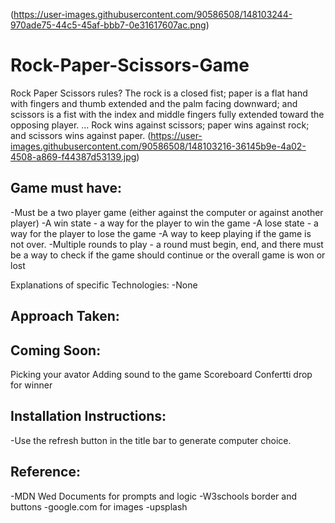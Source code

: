 
(https://user-images.githubusercontent.com/90586508/148103244-970ade75-44c5-45af-bbb7-0e31617607ac.png)
# Rock-Paper-Scissors-Game
Rock Paper Scissors rules?
The rock is a closed fist; paper is a flat hand with fingers and thumb extended and the palm facing downward; and scissors is a fist with the index and middle fingers fully extended toward the opposing player. ... Rock wins against scissors; paper wins against rock; and scissors wins against paper.
(https://user-images.githubusercontent.com/90586508/148103216-36145b9e-4a02-4508-a869-f44387d53139.jpg)



Game must have:
-

-Must be a two player game (either against the computer or against another player)
-A win state - a way for the player to win the game
-A lose state - a way for the player to lose the game
-A way to keep playing if the game is not over.
-Multiple rounds to play - a round must begin, end, and there must be a way to check if the game should continue or the overall game is won or lost


Explanations of specific Technologies:
-None

Approach Taken:
-

Coming Soon:
-
Picking your avator
Adding sound to the game
Scoreboard
Confertti drop for winner


Installation Instructions:
-
-Use the refresh button in the title bar to generate computer choice.





Reference:
-
-MDN Wed Documents for prompts and logic
-W3schools border and buttons
-google.com for images
-upsplash


